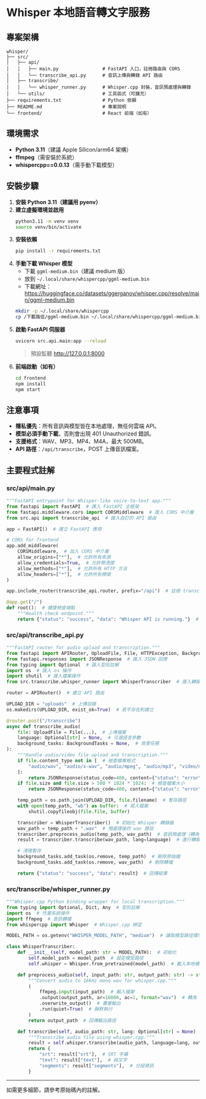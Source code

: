 # Whisper 本地語音轉文字服務

## 專案架構

```
whisper/
├── src/
│   ├── api/
│   │   ├── main.py                # FastAPI 入口，註冊路由與 CORS
│   │   └── transcribe_api.py      # 音訊上傳與轉錄 API 路由
│   ├── transcribe/
│   │   └── whisper_runner.py      # Whisper.cpp 封裝，音訊預處理與轉錄
│   └── utils/                     # 工具函式（可擴充）
├── requirements.txt               # Python 依賴
├── README.md                      # 專案說明
└── frontend/                      # React 前端（如有）
```

## 環境需求
- **Python 3.11**（建議 Apple Silicon/arm64 架構）
- **ffmpeg**（需安裝於系統）
- **whispercpp==0.0.13**（需手動下載模型）

## 安裝步驟

1. **安裝 Python 3.11（建議用 pyenv）**
2. **建立虛擬環境並啟用**
   ```bash
   python3.11 -m venv venv
   source venv/bin/activate
   ```
3. **安裝依賴**
   ```bash
   pip install -r requirements.txt
   ```
4. **手動下載 Whisper 模型**
   - 下載 `ggml-medium.bin`（建議 medium 版）
   - 放到 `~/.local/share/whispercpp/ggml-medium.bin`
   - 下載網址：https://huggingface.co/datasets/ggerganov/whisper.cpp/resolve/main/ggml-medium.bin
   ```bash
   mkdir -p ~/.local/share/whispercpp
   cp /下載路徑/ggml-medium.bin ~/.local/share/whispercpp/ggml-medium.bin
   ```
5. **啟動 FastAPI 伺服器**
   ```bash
   uvicorn src.api.main:app --reload
   ```
   > 預設監聽 http://127.0.0.1:8000
6. **前端啟動（如有）**
   ```bash
   cd frontend
   npm install
   npm start
   ```

## 注意事項
- **隱私優先**：所有音訊與模型皆在本地處理，無任何雲端 API。
- **模型必須手動下載**，否則會出現 401 Unauthorized 錯誤。
- **支援格式**：WAV、MP3、MP4、M4A，最大 500MB。
- **API 路徑**：`/api/transcribe`，POST 上傳音訊檔案。

## 主要程式註解

### src/api/main.py
```python
"""FastAPI entrypoint for Whisper-like voice-to-text app."""
from fastapi import FastAPI  # 匯入 FastAPI 主框架
from fastapi.middleware.cors import CORSMiddleware  # 匯入 CORS 中介層
from src.api import transcribe_api  # 匯入自訂的 API 路由

app = FastAPI()  # 建立 FastAPI 應用

# CORS for frontend
app.add_middleware(
    CORSMiddleware,  # 加入 CORS 中介層
    allow_origins=["*"],  # 允許所有來源
    allow_credentials=True,  # 允許帶憑證
    allow_methods=["*"],  # 允許所有 HTTP 方法
    allow_headers=["*"],  # 允許所有標頭
)

app.include_router(transcribe_api.router, prefix="/api")  # 註冊 transcribe API 路由

@app.get("/")
def root():  # 健康檢查端點
    """Health check endpoint."""
    return {"status": "success", "data": "Whisper API is running."}  # 回傳服務狀態
```

### src/api/transcribe_api.py
```python
"""FastAPI router for audio upload and transcription."""
from fastapi import APIRouter, UploadFile, File, HTTPException, BackgroundTasks  # 匯入 FastAPI 相關模組
from fastapi.responses import JSONResponse  # 匯入 JSON 回應
from typing import Optional  # 匯入型別註解
import os  # 匯入 os 操作
import shutil  # 匯入檔案操作
from src.transcribe.whisper_runner import WhisperTranscriber  # 匯入轉錄邏輯

router = APIRouter()  # 建立 API 路由

UPLOAD_DIR = "uploads"  # 上傳目錄
os.makedirs(UPLOAD_DIR, exist_ok=True)  # 若不存在則建立

@router.post("/transcribe")
async def transcribe_audio(
    file: UploadFile = File(...),  # 上傳檔案
    language: Optional[str] = None,  # 可選語言參數
    background_tasks: BackgroundTasks = None,  # 背景任務
):
    """Handle audio/video file upload and transcription."""
    if file.content_type not in [  # 檢查檔案格式
        "audio/wav", "audio/x-wav", "audio/mpeg", "audio/mp3", "video/mp4", "audio/mp4", "audio/x-m4a", "audio/m4a"
    ]:
        return JSONResponse(status_code=400, content={"status": "error", "message": "不支援的音訊/影片格式"})  # 格式錯誤
    if file.size and file.size > 500 * 1024 * 1024:  # 檢查檔案大小
        return JSONResponse(status_code=400, content={"status": "error", "message": "檔案超過 500MB 限制"})

    temp_path = os.path.join(UPLOAD_DIR, file.filename)  # 暫存路徑
    with open(temp_path, "wb") as buffer:  # 寫入檔案
        shutil.copyfileobj(file.file, buffer)

    transcriber = WhisperTranscriber()  # 初始化 Whisper 轉錄器
    wav_path = temp_path + ".wav"  # 預處理後的 wav 路徑
    transcriber.preprocess_audio(temp_path, wav_path)  # 音訊預處理（轉為 16kHz mono wav）
    result = transcriber.transcribe(wav_path, lang=language)  # 進行轉錄

    # 清理暫存
    background_tasks.add_task(os.remove, temp_path)  # 刪除原始檔
    background_tasks.add_task(os.remove, wav_path)  # 刪除轉檔

    return {"status": "success", "data": result}  # 回傳結果
```

### src/transcribe/whisper_runner.py
```python
"""Whisper.cpp Python binding wrapper for local transcription."""
from typing import Optional, Dict, Any  # 型別註解
import os  # 作業系統操作
import ffmpeg  # 音訊轉檔
from whispercpp import Whisper  # Whisper.cpp 綁定

MODEL_PATH = os.getenv("WHISPER_MODEL_PATH", "medium")  # 讀取模型路徑環境變數

class WhisperTranscriber:
    def __init__(self, model_path: str = MODEL_PATH):  # 初始化
        self.model_path = model_path  # 設定模型路徑
        self.whisper = Whisper.from_pretrained(model_path)  # 載入本地模型

    def preprocess_audio(self, input_path: str, output_path: str) -> str:
        """Convert audio to 16kHz mono wav for whisper.cpp."""
        (
            ffmpeg.input(input_path)  # 輸入檔案
            .output(output_path, ar=16000, ac=1, format="wav")  # 轉為 16kHz 單聲道 wav
            .overwrite_output()  # 覆蓋輸出
            .run(quiet=True)  # 靜默執行
        )
        return output_path  # 回傳輸出路徑

    def transcribe(self, audio_path: str, lang: Optional[str] = None) -> Dict[str, Any]:
        """Transcribe audio file using whisper.cpp."""
        result = self.whisper.transcribe(audio_path, language=lang, output_format="srt")  # 執行轉錄
        return {
            "srt": result["srt"],  # SRT 字幕
            "text": result["text"],  # 純文字
            "segments": result["segments"],  # 分段資訊
        }
```

---
如需更多細節，請參考原始碼內的註解。

